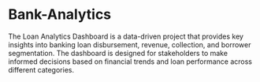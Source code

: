 # Bank-Analytics
The Loan Analytics Dashboard is a data-driven project that provides key insights into banking loan disbursement, revenue, collection, and borrower segmentation. The dashboard is designed for stakeholders to make informed decisions based on financial trends and loan performance across different categories.
